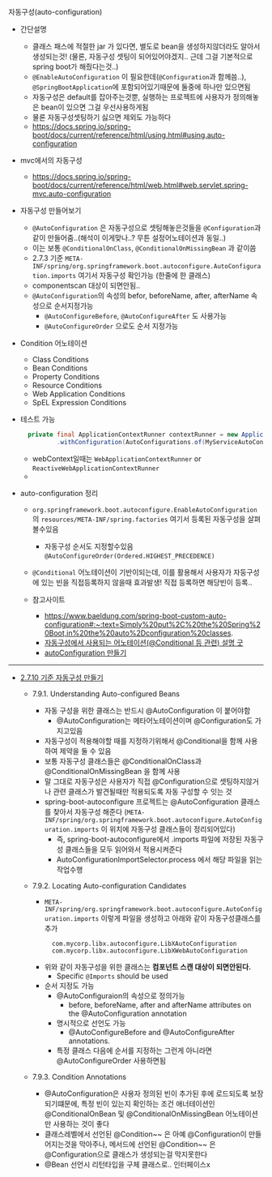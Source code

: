자동구성(auto-configuration)
- 간단설명
  - 클래스 패스에 적절한 jar 가 있다면, 별도로 bean을 생성하지않더라도 알아서 생성되는것! (물론, 자동구성 셋팅이 되어있어야겠지.. 근데 그걸 기본적으로 spring boot가 해줬다는것..)
  - `@EnableAutoConfiguration` 이 필요한데(`@Configuration`과 함께씀..), `@SpringBootApplication`에 포함되어있기때문에 둘중에 하나만 있으면됨
  - 자동구성은 default를 잡아주는것뿐, 실행하는 프로젝트에 사용자가 정의해놓은 bean이 있으면 그걸 우선사용하게됨
  - 물론 자동구성셋팅하기 싫으면 제외도 가능하다
  - https://docs.spring.io/spring-boot/docs/current/reference/html/using.html#using.auto-configuration
- mvc에서의 자동구성
  - https://docs.spring.io/spring-boot/docs/current/reference/html/web.html#web.servlet.spring-mvc.auto-configuration

- 자동구성 만들어보기
  - `@AutoConfiguration` 은 자동구성으로 셋팅해놓은것들을 `@Configuration`과 같이 만들어줌..(해석이 이게맞나..? 무튼 설정어노테이션과 동일..)
  - 이는 보통 `@ConditionalOnClass`, `@ConditionalOnMissingBean` 과 같이씀
  - 2.7.3 기준 `META-INF/spring/org.springframework.boot.autoconfigure.AutoConfiguration.imports` 여기서 자동구성 확인가능 (한줄에 한 클래스)
  - componentscan 대상이 되면안됨.. 
  - `@AutoConfiguration`의 속성의 befor, beforeName, after, afterName 속성으로 순서지정가능
    - `@AutoConfigureBefore`, `@AutoConfigureAfter` 도 사용가능
    - `@AutoConfigureOrder` 으로도 순서 지정가능
- Condition 어노테이션
  - Class Conditions
  - Bean Conditions
  - Property Conditions
  - Resource Conditions
  - Web Application Conditions
  - SpEL Expression Conditions
- 테스트 가능
    ```java
      private final ApplicationContextRunner contextRunner = new ApplicationContextRunner()
              .withConfiguration(AutoConfigurations.of(MyServiceAutoConfiguration.class));
    ```
    - webContext일때는 `WebApplicationContextRunner` or `ReactiveWebApplicationContextRunner`
    - 

- auto-configuration 정리
  - `org.springframework.boot.autoconfigure.EnableAutoConfiguration` 의 `resources/META-INF/spring.factories` 여기서 등록된 자동구성을 살펴볼수있음
    - 자동구성 순서도 지정할수있음 `@AutoConfigureOrder(Ordered.HIGHEST_PRECEDENCE)`
  - `@Conditional` 어노테이션이 기반이되는데, 이를 활용해서 사용자가 자둥구성에 있는 빈을 직접등록하지 않을때 효과발생! 직접 등록하면 해당빈이 등록.. 

  - 참고사이트
    - https://www.baeldung.com/spring-boot-custom-auto-configuration#:~:text=Simply%20put%2C%20the%20Spring%20Boot,in%20the%20auto%2Dconfiguration%20classes.
    - [자동구성에서 사용되는 어노테이션(@Conditional 등 관련) 설명 굿](http://dveamer.github.io/backend/SpringBootAutoConfiguration.html)
    - [autoConfiguration 만들기](https://donghyeon.dev/spring/2020/08/01/%EC%8A%A4%ED%94%84%EB%A7%81%EB%B6%80%ED%8A%B8%EC%9D%98-AutoConfiguration%EC%9D%98-%EC%9B%90%EB%A6%AC-%EB%B0%8F-%EB%A7%8C%EB%93%A4%EC%96%B4-%EB%B3%B4%EA%B8%B0/)


---

- [2.7.10 기준 자동구성 만들기](https://docs.spring.io/spring-boot/docs/2.7.10/reference/htmlsingle/#features.developing-auto-configuration)
  - 7.9.1. Understanding Auto-configured Beans
    - 자동 구성을 위한 클래스는 반드시 @AutoConfiguration 이 붙어야함
      - @AutoConfiguration는 메타어노테이션이며 @Configuration도 가지고있음
    - 자동구성이 적용해야할 때를 지정하기위해서 @Conditional을 함께 사용하여 제약을 둘 수 있음
    - 보통 자동구성 클래스들은 @ConditionalOnClass과 @ConditionalOnMissingBean 을 함께 사용
    - 말 그대로 자동구성은 사용자가 직접 @Configuration으로 셋팅하지않거나 관련 클래스가 발견될때만 적용되도록 자동 구성할 수 잇는 것
    - spring-boot-autoconfigure 프로젝트는 @AutoConfiguration 클래스를 찾아서 자동구성 해준다 (`META-INF/spring/org.springframework.boot.autoconfigure.AutoConfiguration.imports` 이 위치에 자동구성 클래스들이 정리되어있다)
      - 즉, spring-boot-autoconfigure에서 .imports 파일에 저장된 자동구성 클래스들을 모두 읽어와서 적용시켜준다
      - AutoConfigurationImportSelector.process 에서 해당 파일을 읽는 작업수행
  - 7.9.2. Locating Auto-configuration Candidates
    - `META-INF/spring/org.springframework.boot.autoconfigure.AutoConfiguration.imports` 이렇게 파일을 생성하고 아래와 같이 자동구성클래스를 추가
      ```
        com.mycorp.libx.autoconfigure.LibXAutoConfiguration
        com.mycorp.libx.autoconfigure.LibXWebAutoConfiguration
      ```
    - 위와 같이 자동구성을 위한 클래스는 **컴포넌트 스캔 대상이 되면안된다.**
      - Specific `@Imports` should be used 
    - 순서 지정도 가능
      - @AutoConfiguraion의 속성으로 정의가능 
        - before, beforeName, after and afterName attributes on the @AutoConfiguration annotation 
      - 명시적으로 선언도 가능
        - @AutoConfigureBefore and @AutoConfigureAfter annotations.
      - 특정 클래스 다음에 순서를 지정하는 그런게 아니라면 @AutoConfigureOrder 사용하면됨


  - 7.9.3. Condition Annotations
    - @AutoConfiguration은 사용자 정의된 빈이 추가된 후에 로드되도록 보장되기떄문에, 특정 빈이 있는지 확인하는 조건 애너테이션인 @ConditionalOnBean 및 @ConditionalOnMissingBean 어노테이션만 사용하는 것이 좋다
    - 클래스레벨에서 선언된 @Condition~~ 은 아예 @Configuration이 만들어지는것을 막아주나, 메서드에 선언된 @Condition~~ 은 @Configuration으로 클래스가 생성되는걸 막지못한다
    - @Bean 선언시 리턴타입을 구체 클래스로.. 인터페이스x